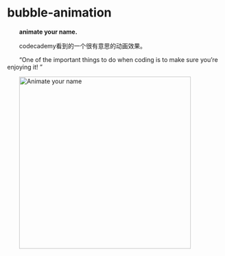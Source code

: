 # bubble-animation
&emsp;&emsp;**animate your name.**

&emsp;&emsp;codecademy看到的一个很有意思的动画效果。

&emsp;&emsp;“One of the important things to do when coding is to make sure you’re enjoying it! ”

&emsp;&emsp;<img src="http://s3.amazonaws.com/codecademy-images/email/welcome-series/codecademy-animation-02sec.gif" width="400" height="400" alt="Animate your name"/>

